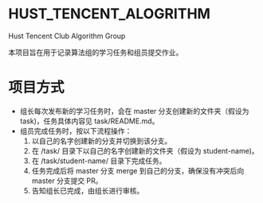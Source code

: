 # HUST_TENCENT_ALOGRITHM
Hust Tencent Club Algorithm Group

本项目旨在用于记录算法组的学习任务和组员提交作业。

# 项目方式
* 组长每次发布新的学习任务时，会在 master 分支创建新的文件夹（假设为 task)，任务具体内容见 task/README.md。
* 组员完成任务时，按以下流程操作：
  1. 以自己的名字创建新的分支并切换到该分支。
  2. 在 /task/ 目录下以自己的名字创建新的文件夹（假设为 student-name)。
  3. 在 /task/student-name/ 目录下完成任务。
  4. 任务完成后将 master 分支 merge 到自己的分支，确保没有冲突后向 master 分支提交 PR。
  5. 告知组长已完成，由组长进行审核。